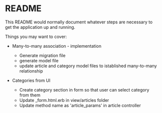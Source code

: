 # README

This README would normally document whatever steps are necessary to get the
application up and running.

Things you may want to cover:

- Many-to-many association - implementation
    - Generate migration file
    - generate model file
    -  update article and category model files to istablished many-to-many relationship

- Categories from UI
    - Create category section in form so that user can select category from them
    - Update _form.html.erb in view/articles folder
    - Update method name as 'article_params' in article controller 
